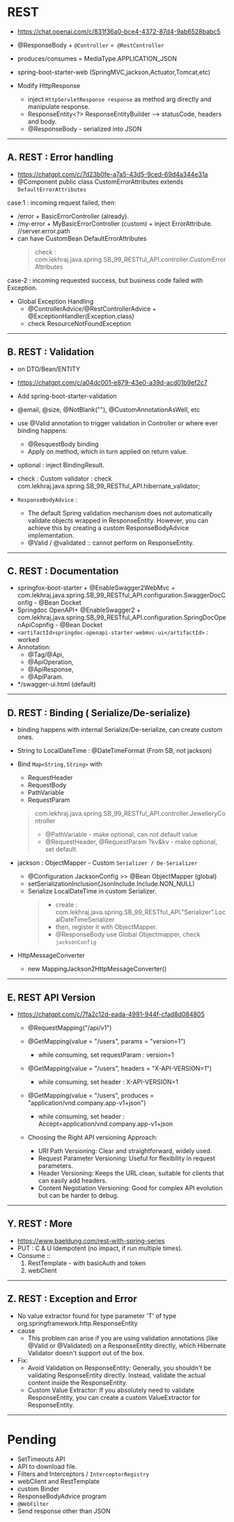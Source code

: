 # REST
- https://chat.openai.com/c/831f36a0-bce4-4372-87d4-9ab6528babc5
- @ResponseBody + `@Controller` =` @RestController`
- produces/consumes = MediaType.APPLICATION_JSON
- spring-boot-starter-web (SpringMVC,jackson,Actuator,Tomcat,etc)

- Modify HttpResponse
  - inject `HttpServletResponse response` as method arg directly and manipulate response.
  - ResponseEntity<?> ResponseEntityBuilder -->  statusCode, headers and body.
  - @ResponseBody - serialized into JSON

---

## A. REST : Error handling
- https://chatgpt.com/c/7d23b0fe-a7a5-43d5-9ced-69d4a344e31a
- @Component public class CustomErrorAttributes extends `DefaultErrorAttributes`

case:1 : incoming request failed, then:
-  /error + BasicErrorController (already).
-  /my-error + MyBasicErrorController (custom) + inject ErrorAttribute. //server.error.path
-  can have CustomBean DefaultErrorAttributes
   > check : com.lekhraj.java.spring.SB_99_RESTful_API.controller.CustomErrorAttributes

case-2 : incoming requested success, but business code failed with Exception.
- Global Exception Handling
  - @ControllerAdvice/@RestControllerAdvice + @ExceptionHandler(Exception.class)
  - check ResourceNotFoundException

---

## B. REST : Validation
- on DTO/Bean/ENTITY
- https://chatgpt.com/c/a04dc001-e879-43e0-a39d-acd01b9ef2c7
- Add <artifactId>spring-boot-starter-validation</artifactId>
- @email, @size, @NotBlank(""), @CustomAnnotationAsWell, etc
- use @Valid annotation to trigger validation in Controller or where ever binding happens:
    - @ResquestBody binding
    - Apply on method, which in turn applied on return value.
  
- optional : inject BindingResult.
- check : Custom validator : check com.lekhraj.java.spring.SB_99_RESTful_API.hibernate_validator;
- `ResponseBodyAdvice` : 
  - The default Spring validation mechanism does not automatically validate objects wrapped in ResponseEntity. 
     However, you can achieve this by creating a custom ResponseBodyAdvice implementation.
  - @Valid / @validated :: cannot perform on ResponseEntity.

---

## C. REST : Documentation
- springfox-boot-starter + @EnableSwagger2WebMvc + com.lekhraj.java.spring.SB_99_RESTful_API.configuration.SwaggerDocConfig - @Bean Docket
- Springdoc OpenAPI+ @EnableSwagger2 + com.lekhraj.java.spring.SB_99_RESTful_API.configuration.SpringDocOpenApiCopnfig - @Bean Docket
- `<artifactId>springdoc-openapi-starter-webmvc-ui</artifactId>` : worked
- Annotation:
  - @Tag/@Api, 
  - @ApiOperation, 
  - @ApiResponse, 
  - @ApiParam.
- */swagger-ui.html (default)

---

## D. REST : Binding ( Serialize/De-serialize)
- binding happens with internal Serialize/De-serialize, can create custom ones. 
- String to LocalDateTime : @DateTimeFormat (From SB, not jackson)
- Bind `Map<String,String>` with
  - RequestHeader
  - RequestBody
  - PathVariable
  - RequestParam
  > com.lekhraj.java.spring.SB_99_RESTful_API.controller.JewelleryController
  >  - @PathVariable - make optional, can not default value
  >  - @RequestHeader, @RequestParam ?kv&kv - make optional, set default.

- jackson : ObjectMapper - Custom `Serializer / De-Serializer`
  - @Configuration JacksonConfig >> @Bean ObjectMapper (global)
  - setSerializationInclusion(JsonInclude.Include.NON_NULL)
  - Serialize LocalDateTime in custom Serializer.
    > - create : com.lekhraj.java.spring.SB_99_RESTful_API."Serializer".LocalDateTimeSerializer
    > - then, register it with ObjectMapper.
    > - @ResponseBody use Global Objectmapper, check `jacksonConfig`
  
- HttpMessageConverter
  - new MappingJackson2HttpMessageConverter()
---
## E. REST API Version
- https://chatgpt.com/c/7fa2c12d-eada-4991-944f-cfad8d084805
  - @RequestMapping("/api/v1")
  - @GetMapping(value = "/users", params = "version=1")
    - while consuming, set requestParam :  version=1
  - @GetMapping(value = "/users", headers = "X-API-VERSION=1")
    - while consuming, set header : X-API-VERSION=1
  - @GetMapping(value = "/users", produces = "application/vnd.company.app-v1+json")
    - while consuming, set header : Accept=application/vnd.company.app-v1+json

  - Choosing the Right API versioning Approach:
    - URI Path Versioning: Clear and straightforward, widely used.
    - Request Parameter Versioning: Useful for flexibility in request parameters.
    - Header Versioning: Keeps the URL clean, suitable for clients that can easily add headers.
    - Content Negotiation Versioning: Good for complex API evolution but can be harder to debug.

---

## Y. REST : More
- https://www.baeldung.com/rest-with-spring-series
- PUT : C & U Idempotent (no impact, if run multiple times).
- Consume ::
  1. RestTemplate - with basicAuth and token
  2. webClient

---
## Z. REST : Exception and Error 

- No value extractor found for type parameter 'T' of type org.springframework.http.ResponseEntity
- cause
  - This problem can arise if you are using validation annotations (like @Valid or @Validated) on a ResponseEntity<T> directly, 
    which Hibernate Validator doesn't support out of the box.
- Fix:
  - Avoid Validation on ResponseEntity: Generally, you shouldn't be validating ResponseEntity directly. Instead, validate the actual content inside the ResponseEntity.
  - Custom Value Extractor: If you absolutely need to validate ResponseEntity<T>, you can create a custom ValueExtractor for ResponseEntity<T>.

---

# Pending
- SetTimeouts API
- API to download file.
- Filters and Interceptors / `InterceptorRegistry`
- webClient and RestTemplate
- custom Binder
- ResponseBodyAdvice program
- `@WebFilter`
- Send response other than JSON






